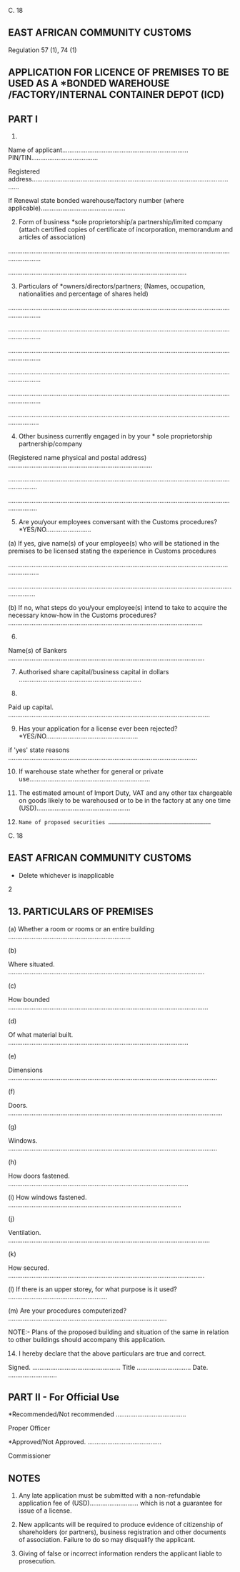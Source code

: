 C. 18

## EAST AFRICAN COMMUNITY                                                                                      CUSTOMS

Regulation 57 (1), 74 (1)

## APPLICATION FOR LICENCE OF PREMISES TO BE USED AS A *BONDED WAREHOUSE /FACTORY/INTERNAL CONTAINER DEPOT (ICD)

## PART I

1.

Name of applicant.…………………………………………..………………. PIN/TIN.………………………………

Registered address…………………………………………………………………….………………………………

If Renewal state bonded warehouse/factory number (where applicable)………………………..………………

2. Form of business *sole proprietorship/a partnership/limited company (attach certified copies of certificate of incorporation, memorandum and articles of association)

……………………………………………………………………………………………………………………………

………………………………………………………………………………………

3. Particulars of *owners/directors/partners; (Names, occupation, nationalities and percentage of shares held)

……………………………………………………………………………………………………………………………

……………………………………………………………………………………………………………………………

……………………………………………………………………………………………………………………………

……………………………………………………………………………………………………………………………

……………………………………………………………………………………………………………………………

…………………………………………………………………………………………………………………………..

4. Other business currently engaged in by your * sole proprietorship partnership/company

(Registered name physical and postal address) ………………………………………………..........................

………………………………………………………………………………………………………………………….

………………………………………………………………………………………………………………………….

5. Are you/your employees conversant with the Customs procedures?   *YES/NO.…………………...

(a)      If yes, give name(s) of your employee(s) who will be stationed in the premises to be licensed stating the experience in Customs procedures

…………………………………………………………………………………………..……………………………..

….………………………………………………………………………………………………………….…………..

(b) If no, what steps do you/your employee(s) intend to take to acquire the necessary know-how in the Customs procedures? ………………………………………………………………….………………….……….

6.

Name(s) of Bankers .………………………..……………………………………………………....………..….

7. Authorised share capital/business capital in dollars ………………………………..………...……….……..

8.

Paid up capital.    ……………………….…………………………………………………………..…………….

9. Has your application for a license ever been rejected? *YES/NO..…………………..……………………..

if 'yes' state reasons …………………………………………………………………..……………………….

10.    If warehouse state whether for general or private use.……………………………………..…………..........

11.    The estimated amount of Import Duty, VAT and any other tax chargeable on goods likely to be warehoused or to be in the factory at any one time (USD)……………………..………………...…..

12.     Name of proposed securities ……………………………………………………………………………………

C. 18

## EAST AFRICAN COMMUNITY                                                                                      CUSTOMS

* Delete whichever is inapplicable

2

## 13.     PARTICULARS OF PREMISES

(a) Whether a room or rooms or an entire building ……………………………………………………..……

(b)

Where situated. ………………………………………………………………………………….…………...

(c)

How bounded …………………………………………………………………………….…………………..

(d)

Of what material built.  ……………………………………………………………….……………………...

(e)

Dimensions …………………………………………………………………………….…...................……

(f)

Doors.  ……………………………………………………………………………….……………………….

(g)

Windows. ………………….……………………………………………………….…………………………

(h)

How doors fastened.  ……………………………………………………………………………...……….

(i) How windows fastened.  …………………………………………………………………….……………..

(j)

Ventilation.  ……………………………………………………………………………………….…………

(k)

How secured.  ………………..…………………………………………………………….…..…………..

(l) If there is an upper storey, for what purpose is it used? ………………………….……………………

(m)   Are your procedures computerized?  ……………………….……......................................................

NOTE:- Plans of  the proposed building and situation of the  same  in relation to other buildings should accompany this application.

14. I hereby declare that the above particulars are true and correct.

Signed.  ……………………….…………………   Title    ………………………… Date.    ………………………

## PART II - For Official Use

*Recommended/Not recommended                           …………………………………

Proper Officer

*Approved/Not Approved.                                          …………………………………..

Commissioner

## NOTES

1. Any late application must be submitted with a non-refundable application fee of (USD)……………………… which is not a guarantee for issue of a license.

2. New applicants will be required to produce evidence of citizenship of shareholders (or partners), business registration and other documents of association. Failure to do so may disqualify the applicant.

3. Giving of false or incorrect information renders the applicant liable to prosecution.